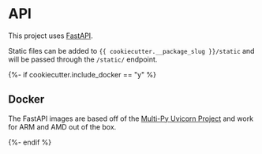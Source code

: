 # API

This project uses [FastAPI](https://fastapi.tiangolo.com/).

Static files can be added to `{{ cookiecutter.__package_slug }}/static` and will be passed through the `/static/` endpoint.


{%- if cookiecutter.include_docker == "y" %}

## Docker

The FastAPI images are based off of the [Multi-Py Uvicorn Project](https://github.com/multi-py/python-uvicorn) and work for ARM and AMD out of the box.

{%- endif %}
